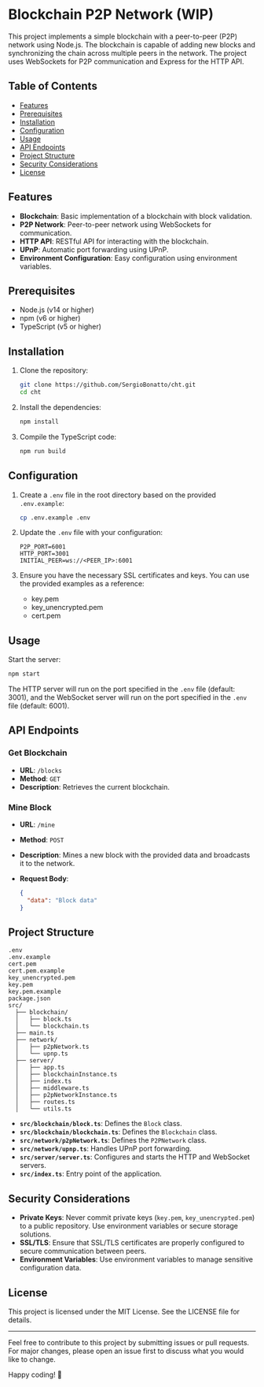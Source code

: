 # Blockchain P2P Network (WIP)

This project implements a simple blockchain with a peer-to-peer (P2P) network using Node.js. The blockchain is capable of adding new blocks and synchronizing the chain across multiple peers in the network. The project uses WebSockets for P2P communication and Express for the HTTP API.

## Table of Contents

- [Features](#features)
- [Prerequisites](#prerequisites)
- [Installation](#installation)
- [Configuration](#configuration)
- [Usage](#usage)
- [API Endpoints](#api-endpoints)
- [Project Structure](#project-structure)
- [Security Considerations](#security-considerations)
- [License](#license)

## Features

- **Blockchain**: Basic implementation of a blockchain with block validation.
- **P2P Network**: Peer-to-peer network using WebSockets for communication.
- **HTTP API**: RESTful API for interacting with the blockchain.
- **UPnP**: Automatic port forwarding using UPnP.
- **Environment Configuration**: Easy configuration using environment variables.

## Prerequisites

- Node.js (v14 or higher)
- npm (v6 or higher)
- TypeScript (v5 or higher)


## Installation

1. Clone the repository:

   ```sh
   git clone https://github.com/SergioBonatto/cht.git
   cd cht
   ```

2. Install the dependencies:

   ```sh
   npm install
   ```

3. Compile the TypeScript code:

   ```sh
   npm run build
   ```

## Configuration

1. Create a `.env` file in the root directory based on the provided `.env.example`:

   ```sh
   cp .env.example .env
   ```

2. Update the `.env` file with your configuration:

   ```env
   P2P_PORT=6001
   HTTP_PORT=3001
   INITIAL_PEER=ws://<PEER_IP>:6001
   ```

3. Ensure you have the necessary SSL certificates and keys. You can use the provided examples as a reference:

   - key.pem
   - key_unencrypted.pem
   - cert.pem

## Usage

Start the server:

```sh
npm start
```

The HTTP server will run on the port specified in the `.env` file (default: 3001), and the WebSocket server will run on the port specified in the `.env` file (default: 6001).

## API Endpoints

### Get Blockchain

- **URL**: `/blocks`
- **Method**: `GET`
- **Description**: Retrieves the current blockchain.

### Mine Block

- **URL**: `/mine`
- **Method**: `POST`
- **Description**: Mines a new block with the provided data and broadcasts it to the network.
- **Request Body**:

  ```json
  {
    "data": "Block data"
  }
  ```

## Project Structure

```
.env
.env.example
cert.pem
cert.pem.example
key_unencrypted.pem
key.pem
key.pem.example
package.json
src/
  ├── blockchain/
  │   ├── block.ts
  │   └── blockchain.ts
  ├── main.ts
  ├── network/
  │   ├── p2pNetwork.ts
  │   └── upnp.ts
  ├── server/
  │   ├── app.ts
  │   ├── blockchainInstance.ts
  │   ├── index.ts
  │   ├── middleware.ts
  │   ├── p2pNetworkInstance.ts
  │   ├── routes.ts
  │   └── utils.ts
```

- **`src/blockchain/block.ts`**: Defines the `Block` class.
- **`src/blockchain/blockchain.ts`**: Defines the `Blockchain` class.
- **`src/network/p2pNetwork.ts`**: Defines the `P2PNetwork` class.
- **`src/network/upnp.ts`**: Handles UPnP port forwarding.
- **`src/server/server.ts`**: Configures and starts the HTTP and WebSocket servers.
- **`src/index.ts`**: Entry point of the application.

## Security Considerations

- **Private Keys**: Never commit private keys (`key.pem`, `key_unencrypted.pem`) to a public repository. Use environment variables or secure storage solutions.
- **SSL/TLS**: Ensure that SSL/TLS certificates are properly configured to secure communication between peers.
- **Environment Variables**: Use environment variables to manage sensitive configuration data.

## License

This project is licensed under the MIT License. See the LICENSE file for details.

---

Feel free to contribute to this project by submitting issues or pull requests. For major changes, please open an issue first to discuss what you would like to change.

Happy coding! 🚀
